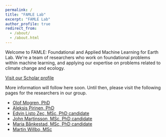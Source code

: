 ```yaml
---
permalink: /
title: "FAMLE Lab"
excerpt: "FAMLE Lab"
author_profile: true
redirect_from: 
  - /about/
  - /about.html
---
```



Welcome to FAMLE: Foundational and Applied Machine Learning for Earth Lab.
We're a team of researchers who work on foundational problems within machine learning,
and applying our expertise on problems related to climate change and ecology.

[Visit our Scholar profile](https://scholar.google.com/citations?hl=en&view_op=list_works&gmla=AILGF5UiJtxGkjJ5z3BHO8C37KQwQysUjHyMJAJ1_USVi8t0aoC30hfUabA1jtbynBICV0v_UZzGMFRF8Oq3TtmW4gRaixB3HQ_MIBuoOYsG&user=yc43h58AAAAJ)

More information will follow here soon. Until then, please
visit the following pages for the researchers in our group.

* [Olof Mogren, PhD](https://mogren.one/)
* [Aleksis Pirinen, PhD](https://aleksispi.github.io)
* [Edvin Listo Zec, MSc, PhD candidate](https://edvinli.github.io/)
* [John Martinsson, MSc, PhD candidate](https://johnmartinsson.github.io/)
* [Maria Bånkestad, MSc, PhD candidate](https://scholar.google.se/citations?user=4tKNCSkAAAAJ&hl=sv&oi=ao)
* [Martin Willbo, MSc](https://scholar.google.se/citations?hl=sv&user=uuxnINUAAAAJ)
